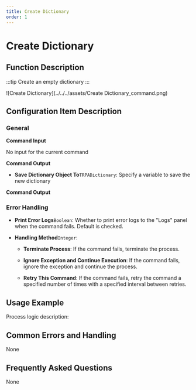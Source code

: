 ```yaml
---
title: Create Dictionary
order: 1
---
```


# Create Dictionary

## Function Description

:::tip 
Create an empty dictionary
:::

![Create Dictionary](../../../assets/Create Dictionary_command.png)

## Configuration Item Description

### General

**Command Input**

No input for the current command


**Command Output**

- **Save Dictionary Object To**`TRPADictionary`: Specify a variable to save the new dictionary


**Command Output**

### Error Handling

- **Print Error Logs**`Boolean`: Whether to print error logs to the "Logs" panel when the command fails. Default is checked. 

- **Handling Method**`Integer`:

    - **Terminate Process**: If the command fails, terminate the process.

    - **Ignore Exception and Continue Execution**: If the command fails, ignore the exception and continue the process.

    - **Retry This Command**: If the command fails, retry the command a specified number of times with a specified interval between retries.

## Usage Example

Process logic description:

## Common Errors and Handling

None

## Frequently Asked Questions

None


